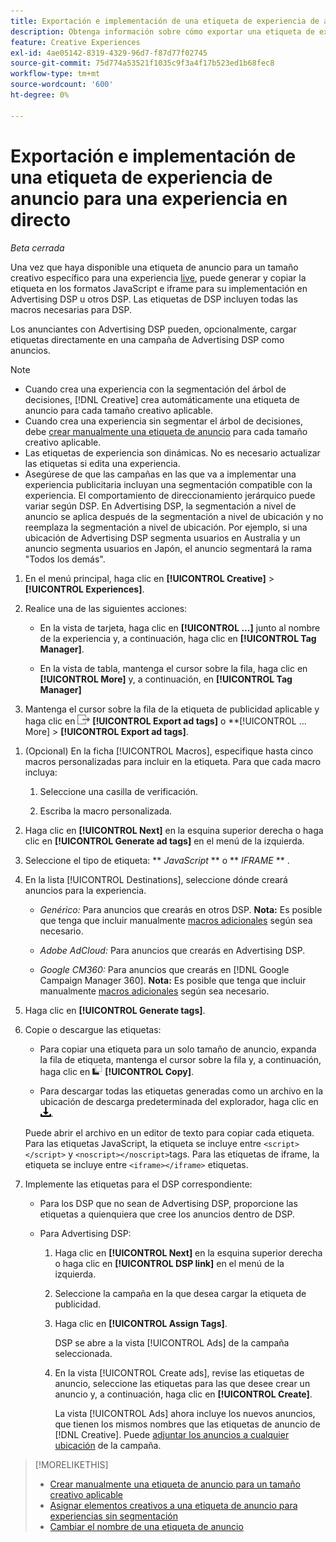 ```yaml
---
title: Exportación e implementación de una etiqueta de experiencia de anuncio para una experiencia en directo
description: Obtenga información sobre cómo exportar una etiqueta de experiencia de anuncio y, opcionalmente, cargarla en una campaña de Advertising DSP.
feature: Creative Experiences
exl-id: 4ae05142-8319-4329-96d7-f87d77f02745
source-git-commit: 75d774a53521f1035c9f3a4f17b523ed1b68fec8
workflow-type: tm+mt
source-wordcount: '600'
ht-degree: 0%

---
```


# Exportación e implementación de una etiqueta de experiencia de anuncio para una experiencia en directo

*Beta cerrada*

Una vez que haya disponible una etiqueta de anuncio para un tamaño creativo específico para una experiencia [live](experience-about.md#experience-statuses), puede generar y copiar la etiqueta en los formatos JavaScript e iframe para su implementación en Advertising DSP u otros DSP. Las etiquetas de DSP incluyen todas las macros necesarias para DSP.

Los anunciantes con Advertising DSP pueden, opcionalmente, cargar etiquetas directamente en una campaña de Advertising DSP como anuncios.

>[!NOTE]
>
>* Cuando crea una experiencia con la segmentación del árbol de decisiones, [!DNL Creative] crea automáticamente una etiqueta de anuncio para cada tamaño creativo aplicable.
>* Cuando crea una experiencia sin segmentar el árbol de decisiones, debe [crear manualmente una etiqueta de anuncio](experience-tag-create-manually.md) para cada tamaño creativo aplicable.
>* Las etiquetas de experiencia son dinámicas. No es necesario actualizar las etiquetas si edita una experiencia.
>* Asegúrese de que las campañas en las que va a implementar una experiencia publicitaria incluyan una segmentación compatible con la experiencia. El comportamiento de direccionamiento jerárquico puede variar según DSP. En Advertising DSP, la segmentación a nivel de anuncio se aplica después de la segmentación a nivel de ubicación y no reemplaza la segmentación a nivel de ubicación. Por ejemplo, si una ubicación de Advertising DSP segmenta usuarios en Australia y un anuncio segmenta usuarios en Japón, el anuncio segmentará la rama &quot;Todos los demás&quot;.

1. En el menú principal, haga clic en **[!UICONTROL Creative]** > **[!UICONTROL Experiences]**.

1. Realice una de las siguientes acciones:<!-- I see multiselect, but it's not actually working for me as of 2/3 so I don't know how exporting multiple tags works.-->

   * En la vista de tarjeta, haga clic en **[!UICONTROL ...]** junto al nombre de la experiencia y, a continuación, haga clic en **[!UICONTROL Tag Manager]**.

   * En la vista de tabla, mantenga el cursor sobre la fila, haga clic en **[!UICONTROL More]** y, a continuación, en **[!UICONTROL Tag Manager]**

1. Mantenga el cursor sobre la fila de la etiqueta de publicidad aplicable y haga clic en ![Exportar etiquetas de publicidad](/help/creative/assets/export.png "Exportar etiquetas de publicidad") **[!UICONTROL Export ad tags]** o **[!UICONTROL ... More] > **[!UICONTROL Export ad tags]**.

<!-- Tag Manager has only a list view, but no card view, as of 2/2. -->

1. (Opcional) En la ficha [!UICONTROL Macros], especifique hasta cinco macros personalizadas para incluir en la etiqueta. Para que cada macro incluya:

   1. Seleccione una casilla de verificación.<!-- Explain more -->

   1. Escriba la macro personalizada.<!-- Explain more -->

1. Haga clic en **[!UICONTROL Next]** en la esquina superior derecha o haga clic en **[!UICONTROL Generate ad tags]** en el menú de la izquierda.

1. Seleccione el tipo de etiqueta: ** *JavaScript<!-- sic -->* ** o ** *IFRAME* ** <!-- sic -->.

1. En la lista [!UICONTROL Destinations], seleccione dónde creará anuncios para la experiencia.

   * *Genérico:* Para anuncios que crearás en otros DSP. **Nota:** Es posible que tenga que incluir manualmente [macros adicionales](/help/creative/creative-macros.md) según sea necesario.

   * *Adobe AdCloud:* Para anuncios que crearás en Advertising DSP.

   * *Google CM360:* Para anuncios que crearás en [!DNL Google Campaign Manager 360]. **Nota:** Es posible que tenga que incluir manualmente [macros adicionales](/help/creative/creative-macros.md) según sea necesario.

1. Haga clic en **[!UICONTROL Generate tags]**.

1. Copie o descargue las etiquetas:

   * Para copiar una etiqueta para un solo tamaño de anuncio, expanda la fila de etiqueta, mantenga el cursor sobre la fila y, a continuación, haga clic en ![Copiar](/help/creative/assets/copy.png "Copiar") **[!UICONTROL Copy]**.<!-- why diff than "Copy to clipboard icon used to copy macros for creatives? -->

   * Para descargar todas las etiquetas generadas como un archivo en la ubicación de descarga predeterminada del explorador, haga clic en ![Descargar etiquetas](/help/creative/assets/download.png "Descargar etiquetas").

   Puede abrir el archivo en un editor de texto para copiar cada etiqueta. Para las etiquetas JavaScript, la etiqueta se incluye entre `<script></script>` y `<noscript></noscript>`tags. Para las etiquetas de iframe, la etiqueta se incluye entre `<iframe></iframe>` etiquetas.

1. Implemente las etiquetas para el DSP correspondiente:

   * Para los DSP que no sean de Advertising DSP, proporcione las etiquetas a quienquiera que cree los anuncios dentro de DSP.

   * Para Advertising DSP:

      1. Haga clic en **[!UICONTROL Next]** en la esquina superior derecha o haga clic en **[!UICONTROL DSP link]** en el menú de la izquierda.

      1. Seleccione la campaña en la que desea cargar la etiqueta de publicidad.

      1. Haga clic en **[!UICONTROL Assign Tags]**.

         DSP se abre a la vista [!UICONTROL Ads] de la campaña seleccionada.

      1. En la vista [!UICONTROL Create ads], revise las etiquetas de anuncio, seleccione las etiquetas para las que desee crear un anuncio y, a continuación, haga clic en **[!UICONTROL Create]**.

         La vista [!UICONTROL Ads] ahora incluye los nuevos anuncios, que tienen los mismos nombres que las etiquetas de anuncio de [!DNL Creative]. Puede [adjuntar los anuncios a cualquier ubicación](/help/dsp/campaign-management/ads/ad-attach-to-placement.md) de la campaña.

<!-- no way to get back to the Creative Tag Manager -- you have to click back through the main menu -->

<!-- Add this info, with descriptions:

## Ad tag formats

### JavaScript

### Iframe

-->

>[!MORELIKETHIS]
>
>* [Crear manualmente una etiqueta de anuncio para un tamaño creativo aplicable](experience-tag-create-manually.md)
>* [Asignar elementos creativos a una etiqueta de anuncio para experiencias sin segmentación](experience-tag-assign-creatives.md)
>* [Cambiar el nombre de una etiqueta de anuncio](experience-tag-rename.md)
